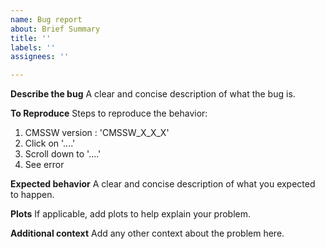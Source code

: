 ```yaml
---
name: Bug report
about: Brief Summary
title: ''
labels: ''
assignees: ''

---
```


**Describe the bug**
A clear and concise description of what the bug is.

**To Reproduce**
Steps to reproduce the behavior:
1. CMSSW version :  'CMSSW_X_X_X'
2. Click on '....'
3. Scroll down to '....'
4. See error

**Expected behavior**
A clear and concise description of what you expected to happen.

**Plots**
If applicable, add plots to help explain your problem.


**Additional context**
Add any other context about the problem here.
